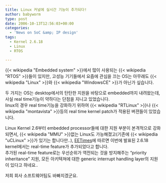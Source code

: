 ```yaml
---
title: Linux 커널에 실시간 기능이 추가되다!
author: babyworm
type: post
date: 2006-10-13T12:56:03+00:00
categories:
  - 'News on SoC &amp; IP design'
tags:
  - Kernel 2.6.18
  - Linux
  - RTOS

---
```

{{< wikipedia "Embedded system" >}}에서 많이 사용되는 {{< wikipedia "RTOS" >}}들이 있지만, 고성능 기기들에서 요즘에 관심을 끄는 OS는 아무래도 {{< wikipedia "Linux" >}}와 {{< wikipedia "WindowsCE" >}}가 아닌가 싶습니다.

두 가지는 OS는 desktop에서의 탄탄한 지원을 바탕으로 embedded까지 내려왔는데, 사실 real time기능이 약하다는 단점을 지니고 있었습니다.  
linux의 경우 real time기능을 강화하기 위하여 {{< wikipedia "RTLinux" >}}나 {{< wikipedia "montavista" >}}등의 real time kernel patch가 적용된 버젼들이 있었습니다.

Linux Kernel 2.6부터 embedded processor들에 대한 지원 부분이 본격적으로 강화되면서, {{< wikipedia "MMU" >}}없는 Linux도 가능해졌고(기존에 {{< wikipedia "uCLinux" >}}가 있기는 합니다만..), [EETimes][1]에 따르면 이번에 발표된 2.6.18 kernel에서는 real-time feature가 추가되었다고 합니다.  
추가된 real-time feature로는 우선순위가 역전되는 것을 방지해주는 &#8220;priority inheritance&#8221; 지원, 모든 아키텍쳐에 대한 generic interrupt handling layer의 지원이 있다고 하네요..

저희 회사 소프트웨어팀도 바빠지겠군요.

 [1]: http://eetimes.com/news/design/showArticle.jhtml;jsessionid=XYCAM4WFQKIXKQSNDLRSKHSCJUNN2JVN?articleID=193300230